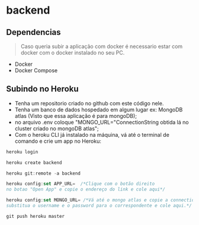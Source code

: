 # backend

## Dependencias
> Caso queria subir a aplicação com docker é necessario estar com docker com o docker instalado no seu PC.

- Docker
- Docker Compose
  
## Subindo no Heroku

- Tenha um repositorio criado no github com este código nele.
- Tenha um banco de dados hospedado em algum lugar ex: MongoDB atlas (Visto que essa aplicação é para mongoDB);
- no arquivo .env coloque "MONGO_URL="ConnectionString obtida lá no cluster criado no mongoDB atlas";
- Com o heroku CLI já instalado na máquina, vá até o terminal de comando e crie um app no Heroku:
~~~ Javascript
heroku login

heroku create backend 

heroku git:remote -a backend

heroku config:set APP_URL=  /*Clique com o botão direito 
no botao "Open App" e copie o endereço do link e cole aqui*/

heroku config:set MONGO_URL= /*Vá até o mongo atlas e copie a connection string, 
substitua o username e o password para o correspondente e cole aqui.*/

git push heroku master
~~~

